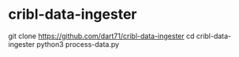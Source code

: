# cribl-data-ingester
git clone https://github.com/dart71/cribl-data-ingester
cd cribl-data-ingester
python3 process-data.py